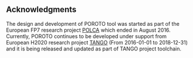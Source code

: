 ## Acknowledgments

The design and development of POROTO tool was started as part of the European FP7 research project [POLCA](http://www.polca-project.eu/) which ended in August 2016.
Currently, POROTO continues to be developed  under support from European H2020 research project [TANGO](http://www.tango-project.eu/) (From 2016-01-01 to 2018-12-31) and it is being released and updated as part of TANGO project toolchain.
